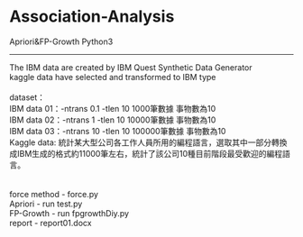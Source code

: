 # Association-Analysis
 Apriori&amp;FP-Growth  Python3 
<hr/>
The IBM data are created by IBM Quest Synthetic Data Generator<br/>
kaggle data have selected and transformed to IBM type<br/>
<br/>
dataset：<br/>
IBM data 01：-ntrans 0.1 -tlen 10	1000筆數據 事物數為10<br/>
IBM data 02：-ntrans 1 -tlen 10		10000筆數據 事物數為10<br/>
IBM data 03：-ntrans 10 -tlen 10	100000筆數據 事物數為10<br/>
Kaggle data: 統計某大型公司各工作人員所用的編程語言，選取其中一部分轉換成IBM生成的格式約11000筆左右，統計了該公司10種目前階段最受歡迎的編程語言。<br/>
<br/>
<br/>
force method - force.py<br/>
Apriori - run test.py<br/>
FP-Growth - run fpgrowthDiy.py<br/>
report - report01.docx

